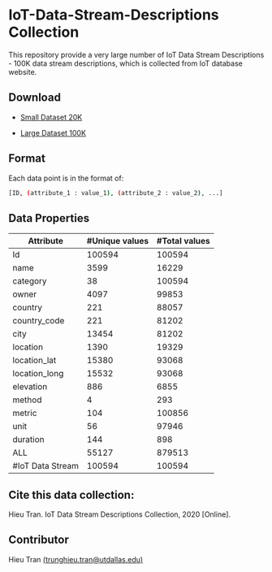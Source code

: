 # IoT-Data-Stream-Descriptions Collection

This repository provide a very large number of IoT Data Stream Descriptions - 100K data stream descriptions, which is collected from IoT database website.

## Download

* [Small Dataset 20K](https://raw.githubusercontent.com/saodem74/IoT-Data-Stream-Descriptions-Collection/master/IoT-Data-Stream-Descriptions_20K.csv)

* [Large Dataset 100K](https://github.com/saodem74/IoT-Data-Stream-Descriptions-Collection/blob/master/IoT-Data-Stream-Descriptions_100K.csv.zip?raw=true)

## Format

Each data point is in the format of:
```sh
[ID, (attribute_1 : value_1), (attribute_2 : value_2), ...]
```
## Data Properties

| Attribute        | #Unique values | #Total values |
|------------------|----------------|---------------|
| Id               | 100594         | 100594        |
| name             | 3599           | 16229         |
| category         | 38             | 100594        |
| owner            | 4097           | 99853         |
| country          | 221            | 88057         |
| country_code     | 221            | 81202         |
| city             | 13454          | 81202         |
| location         | 1390           | 19329         |
| location_lat     | 15380          | 93068         |
| location_long    | 15532          | 93068         |
| elevation        | 886            | 6855          |
| method           | 4              | 293           |
| metric           | 104            | 100856        |
| unit             | 56             | 97946         |
| duration         | 144            | 898           |
| ALL              | 55127          | 879513        |
| #IoT Data Stream | 100594         | 100594        |

## Cite this data collection:

Hieu Tran. IoT Data Stream Descriptions Collection, 2020 [Online].

## Contributor

Hieu Tran [(trunghieu.tran@utdallas.edu)](trunghieu.tran@utdallas.edu)

